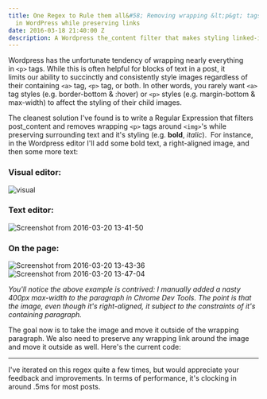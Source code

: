 ```yaml
---
title: One Regex to Rule them all&#58; Removing wrapping &lt;p&gt; tags around images
  in WordPress while preserving links
date: 2016-03-18 21:40:00 Z
description: A Wordpress the_content filter that makes styling linked-images sane
---
```


Wordpress has the unfortunate tendency of wrapping nearly everything in `<p>` tags. While this is often helpful for blocks of text in a post, it limits our ability to succinctly and consistently style images regardless of their containing `<a>` tag, `<p>` tag, or both. In other words, you rarely want `<a>` tag styles (e.g. border-bottom & :hover) or `<p>` styles (e.g. margin-bottom & max-width) to affect the styling of their child images. 

The cleanest solution I've found is to write a Regular Expression that filters post_content and removes wrapping `<p>` tags around `<img>`'s while preserving surrounding text and it's styling (e.g. **bold**, _italic_).  For instance, in the Wordpress editor I'll add some bold text, a right-aligned image, and then some more text:

### Visual editor:

![visual]({{site.baseurl}}/assets/images/visual.png)

### Text editor:

![Screenshot from 2016-03-20 13-41-50]({{site.baseurl}}/assets/images/Screenshot-from-2016-03-20-13-41-50.png)

### On the page:

![Screenshot from 2016-03-20 13-43-36]({{site.baseurl}}/assets/images/Screenshot-from-2016-03-20-13-43-36.png) 
![Screenshot from 2016-03-20 13-47-04]({{site.baseurl}}/assets/images/Screenshot-from-2016-03-20-13-47-04.png) 

_You'll notice the above example is contrived: I manually added a nasty 400px max-width to the paragraph in Chrome Dev Tools. The point is that the image, even though it's right-aligned, it subject to the constraints of it's containing paragraph._ 

The goal now is to take the image and move it outside of the wrapping paragraph. We also need to preserve any wrapping link around the image and move it outside as well. Here's the current code: 

<script src="https://gist.github.com/pranksinatra/e47aff47bfa093091563.js"></script>

***

I've iterated on this regex quite a few times, but would appreciate your feedback and improvements. In terms of performance, it's clocking in around .5ms for most posts.